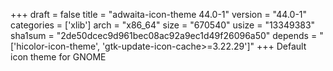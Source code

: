 +++
draft = false
title = "adwaita-icon-theme 44.0-1"
version = "44.0-1"
categories = ['xlib']
arch = "x86_64"
size = "670540"
usize = "13349383"
sha1sum = "2de50dcec9d961bec08ac92a9ec1d49f26096a50"
depends = "['hicolor-icon-theme', 'gtk-update-icon-cache>=3.22.29']"
+++
Default icon theme for GNOME